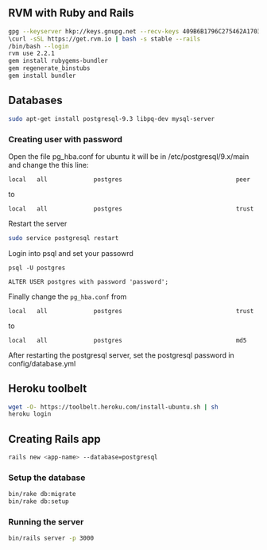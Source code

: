 ## RVM with Ruby and Rails
```bash
gpg --keyserver hkp://keys.gnupg.net --recv-keys 409B6B1796C275462A1703113804BB82D39DC0E3
\curl -sSL https://get.rvm.io | bash -s stable --rails
/bin/bash --login
rvm use 2.2.1
gem install rubygems-bundler
gem regenerate_binstubs
gem install bundler
```

## Databases
```bash
sudo apt-get install postgresql-9.3 libpq-dev mysql-server
```
### Creating user with password

Open the file pg_hba.conf for ubuntu it will be in /etc/postgresql/9.x/main and change the this line:
```text
local   all             postgres                                peer
```
to
```
local   all             postgres                                trust
```
Restart the server
```bash
sudo service postgresql restart
```
Login into psql and set your passowrd
```postgres
psql -U postgres
```
```postgres
ALTER USER postgres with password 'password';
```

Finally change the ```pg_hba.conf``` from
```text
local   all             postgres                                trust
```
to
```text
local   all             postgres                                md5
```
After restarting the postgresql server, set the postgresql password in config/database.yml

## Heroku toolbelt
```bash
wget -O- https://toolbelt.heroku.com/install-ubuntu.sh | sh
heroku login
```

## Creating Rails app
```bash
rails new <app-name> --database=postgresql
```
### Setup the database
```bash
bin/rake db:migrate
bin/rake db:setup
```
### Running the server
```bash
bin/rails server -p 3000
```